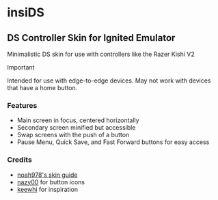 # insiDS

## DS Controller Skin for Ignited Emulator

Minimalistic DS skin for use with controllers like the Razer Kishi V2

> [!IMPORTANT]
> Intended for use with edge-to-edge devices. May not work with devices that have a home button.

### Features

- Main screen in focus, centered horizontally
- Secondary screen minified but accessible
- Swap screens with the push of a button
- Pause Menu, Quick Save, and Fast Forward buttons for easy access

### Credits

- [noah978's skin guide](<https://noah978.gitbook.io/delta-docs/skins>)
- [nazy00](<https://github.com/nazy00>) for button icons
- [keewhi](https://github.com/keewhi) for inspiration
